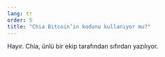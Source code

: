```yaml
---
lang: tr
order: 5
title: "Chia Bitcoin’in kodunu kullanıyor mu?"
---
```


Hayır. Chia, ünlü bir ekip tarafından sıfırdan yazılıyor.
